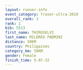 ```yaml
---
layout: runner-info 
event_category: fraser-ultra-2019 
overall_rank: 3
rank: 1
bib: 5513
first_name: THIRUSELVI
last_name: MILDRED PADMINI
distance: 50KM
country: Philippines
category_km: 50KM
gender: Female
finish_time: 5-07-32
---
```

